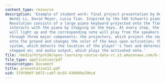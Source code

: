 ```yaml
---
content_type: resource
description: 'Example of student work: final project presentation by Helen Liang,
  Wendi Li, David Meyer, Lucia Tian. Inspired by the FAO Schwartz piano, Piano Dance
  Revolution consists of a large piano keyboard projected onto the floor. The user
  interacts with the piano by stepping on the keys. At every step, the activated keys
  will light up and the corresponding note will play from the speakers. This is accomplished
  through three major components: the projectors, which project the image of the piano
  onto the ground and changes the color of the keys upon activation; the motion detection
  system, which detects the location of the player''s feet and determines the key
  stepped on; and audio output, which plays the activated note.'
file: /media/https%3A/open-learning-course-data-rc.s3.amazonaws.com/6-111-introductory-digital-systems-laboratory-spring-2006/37df00dfb072cab7bc93430966e29bcd_presentation12.pdf
file_type: application/pdf
resourcetype: Document
title: presentation12.pdf
uid: 37df00df-b072-cab7-bc93-430966e29bcd
---
```

